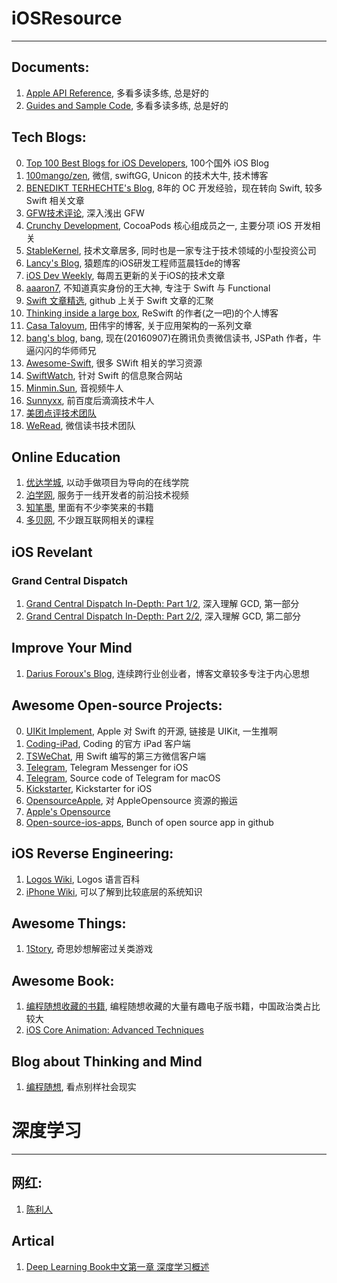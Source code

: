 # iOSResource
-------------
## Documents:
1. [Apple API Reference](https://developer.apple.com/reference), 多看多读多练, 总是好的
2. [Guides and Sample Code](https://developer.apple.com/library/prerelease/content/navigation/), 多看多读多练, 总是好的

## Tech Blogs:
0. [Top 100 Best Blogs for iOS Developers](http://www.softwarehow.com/best-blogs-for-ios-developers/), 100个国外 iOS Blog
1. [100mango/zen](https://github.com/100mango/zen), 微信, swiftGG, Unicon 的技术大牛, 技术博客
2. [BENEDIKT TERHECHTE's Blog](https://appventure.me/2015/08/20/swift-pattern-matching-in-detail/), 8年的 OC 开发经验，现在转向 Swift, 较多 Swift 相关文章
3. [GFW技术评论](http://gfwrev.blogspot.jp/), 深入浅出 GFW
4. [Crunchy Development](http://alisoftware.github.io/), CocoaPods 核心组成员之一, 主要分项 iOS 开发相关
5. [StableKernel](http://blog.stablekernel.com/), 技术文章居多, 同时也是一家专注于技术领域的小型投资公司
6. [Lancy's Blog](http://gracelancy.com/blog/archives/), 猿题库的iOS研发工程师蓝晨钰de的博客 
7. [iOS Dev Weekly](https://iosdevweekly.com/issues/254), 每周五更新的关于iOS的技术文章 
8. [aaaron7](http://www.jianshu.com/users/9efd08855d3a/latest_articles), 不知道真实身份的王大神, 专注于 Swift 与 Functional
9. [Swift 文章精选](https://github.com/ipader/SwiftGuide/blob/master/Featured-Articles.md), github 上关于 Swift 文章的汇聚
10. [Thinking inside a large box](http://blog.benjamin-encz.de/), ReSwift 的作者(之一吧)的个人博客
11. [Casa Taloyum](http://casatwy.com/iosying-yong-jia-gou-tan-kai-pian.html), 田伟宇的博客, 关于应用架构的一系列文章
12. [bang's blog](http://blog.cnbang.net/), bang, 现在(20160907)在腾讯负责微信读书, JSPath 作者，牛逼闪闪的华师师兄
13. [Awesome-Swift](https://github.com/Wolg/awesome-swift), 很多 SWift 相关的学习资源
14. [SwiftWatch](http://swiftwatch.net/), 针对 Swift 的信息聚合网站
15. [Minmin.Sun](http://depthlove.github.io/2015/09/16/build-X264-library-for-iOS-platform/), 音视频牛人
16. [Sunnyxx](http://blog.sunnyxx.com/), 前百度后滴滴技术牛人
17. [美团点评技术团队](http://tech.meituan.com/)
18. [WeRead](http://wereadteam.github.io/), 微信读书技术团队

## Online Education
1. [优达学城](http://cn.udacity.com/), 以动手做项目为导向的在线学院
2. [泊学网](https://boxueio.com/), 服务于一线开发者的前沿技术视频
3. [知笔墨](http://zhibimo.com/books/xiaolai/ji-ji-du-hui-you-de--xie-gei-nv-sheng-de-xing-gao-chao-zhi-nan), 里面有不少李笑来的书籍
4. [多贝网](http://www.duobei.com/course/), 不少跟互联网相关的课程

## iOS Revelant
### Grand Central Dispatch
1. [Grand Central Dispatch In-Depth: Part 1/2](https://www.raywenderlich.com/60749/grand-central-dispatch-in-depth-part-1), 深入理解 GCD, 第一部分
2. [Grand Central Dispatch In-Depth: Part 2/2](https://www.raywenderlich.com/63338/grand-central-dispatch-in-depth-part-2), 深入理解 GCD, 第二部分

## Improve Your Mind
1. [Darius Foroux's Blog](http://dariusforoux.com/createsomething/), 连续跨行业创业者，博客文章较多专注于内心思想

## Awesome Open-source Projects:
0. [UIKit Implement](https://github.com/apple/swift/blob/master/stdlib/public/SDK/UIKit/UIKit.swift), Apple 对 Swift 的开源, 链接是 UIKit, 一生推啊
1. [Coding-iPad](https://coding.net/u/coding/p/Coding-iPad/git), Coding 的官方 iPad 客户端
2. [TSWeChat](https://github.com/hilen/TSWeChat), 用 Swift 编写的第三方微信客户端
3. [Telegram](https://github.com/overtake/telegram), Telegram Messenger for iOS
4. [Telegram](https://github.com/overtake/telegram), Source code of Telegram for macOS
5. [Kickstarter](https://github.com/kickstarter/ios-oss), Kickstarter for iOS
6. [OpensourceApple](https://github.com/opensource-apple), 对 AppleOpensource 资源的搬运
7. [Apple's Opensource](https://developer.apple.com/opensource/)
8. [Open-source-ios-apps](https://github.com/dkhamsing/open-source-ios-apps), Bunch of open source app in github

## iOS Reverse Engineering:
1. [Logos Wiki](http://iphonedevwiki.net/index.php/Logos), Logos 语言百科
2. [iPhone Wiki](https://www.theiphonewiki.com), 可以了解到比较底层的系统知识

## Awesome Things:
1. [1Story](http://www.one-story.cn/nazopuzzle/nazo-1.html), 奇思妙想解密过关类游戏

## Awesome Book:
1. [编程随想收藏的书籍](https://github.com/programthink/books), 编程随想收藏的大量有趣电子版书籍，中国政治类占比较大
2. [iOS Core Animation: Advanced Techniques](https://www.gitbook.com/book/zsisme/ios-/details)

## Blog about Thinking and Mind
1. [编程随想](https://program-think.blogspot.com/), 看点别样社会现实

# 深度学习
------------
## 网红:
1. [陈利人](http://weibo.com/lirenchen?refer_flag=1001030101_&is_all=1)

## Artical
1. [Deep Learning Book中文第一章 深度学习概述](https://mp.weixin.qq.com/s/xQwd66RBHf0gD9TF2ydCeA)
